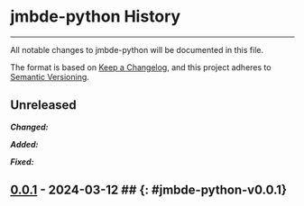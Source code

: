 # jmbde-python History

---

All notable changes to jmbde-python will be documented in this file.

The format is based on [Keep a Changelog](https://keepachangelog.com/en/1.0.0/),
and this project adheres to
[Semantic Versioning](https://semver.org/spec/v2.0.0.html).

## Unreleased

**_Changed:_**

**_Added:_**

**_Fixed:_**

## [0.0.1](https://github.com/jmuelbert/jmbde-python/releases/tag/jmbde-python-v0.0.1) - 2024-03-12 ## {: #jmbde-python-v0.0.1}

